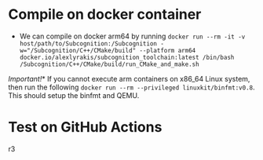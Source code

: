 # Compile on docker container

* We can compile on docker arm64 by running `docker run --rm -it -v host/path/to/Subcognition:/Subcognition -w="/Subcognition/C++/CMake/build" --platform arm64  docker.io/alexlyrakis/subcognition_toolchain:latest /bin/bash /Subcognition/C++/CMake/build/run_CMake_and_make.sh`

*Important!** If you cannot execute arm containers on x86_64 Linux system, then run the following `docker run --rm --privileged linuxkit/binfmt:v0.8`. This should setup the binfmt and QEMU.

# Test on GitHub Actions
r3

